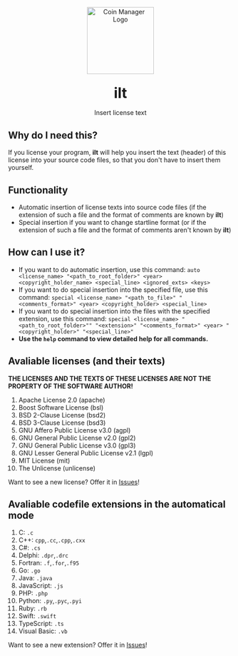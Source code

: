 <br/>

<div align="center">
  <a href="https://github.com/imlystyi/ilt">
    <img src="https://github.com/imlystyi/ilt/assets/47981548/fd8bede8-1311-4672-bc6e-27901a7447f4" alt="Coin Manager Logo" width="150" height="150">
  </a>
  
<h3 align="center"><font size="6"> 
ilt
</font></h3>

  <p align="center">
  Insert license text
    <br/>
    <a href="https://github.com/github_username/repo_name"></a>
</div>
 
 ## Why do I need this?
If you license your program, **ilt** will help you insert the text (header) of this license into your source code files, so that you don't have to insert them yourself.
 
 ## Functionality
 - Automatic insertion of license texts into source code files (if the extension of such a file and the format of comments are known by **ilt**)
 - Special insertion if you want to change startline format (or if the extension of such a file and the format of comments aren't known by **ilt**)

## How can I use it?
- If you want to do automatic insertion, use this command:
`auto <license_name> "<path_to_root_folder>" <year> <copyright_holder_name> <special_line> <ignored_exts> <keys>`
- If you want to do special insertion into the specified file, use this command:
`special <license_name> "<path_to_file>" "<comments_format>" <year> <copyright_holder> <special_line>`
- If you want to do special insertion into the files with the specified extension, use this command:
`special <license_name> "<path_to_root_folder>"" "<extension>" "<comments_format>" <year> "<copyright_holder>" "<special_line>"`
- **Use the `help` command to view detailed help for all commands.**

## Avaliable licenses (and their texts)
**THE LICENSES AND THE TEXTS OF THESE LICENSES ARE NOT THE PROPERTY OF THE SOFTWARE AUTHOR!**

 1. Apache License 2.0 (apache)
 2. Boost Software License (bsl)
 3. BSD 2-Clause License (bsd2)
 4. BSD 3-Clause License (bsd3)
 5. GNU Affero Public License v3.0 (agpl)
 6. GNU General Public License v2.0 (gpl2)
 7. GNU General Public License v3.0 (gpl3)
 8. GNU Lesser General Public License v2.1 (lgpl)
 9. MIT License (mit)
 10. The Unlicense (unlicense) 

Want to see a new license? Offer it in [Issues](https://github.com/imlystyi/ilt/issues/new)!

## Avaliable codefile extensions in the automatical mode
1. C: `.c`
2. C++: `cpp`,`.cc`,`.cpp`,`.cxx`
3. C#: `.cs`
4. Delphi: `.dpr`,`.drc`
5. Fortran: `.f`,`.for`,`.f95`
6. Go: `.go`
7. Java: `.java`
8. JavaScript: `.js`
9. PHP: `.php`
10. Python: `.py`,`.pyc`,`.pyi`
11. Ruby: `.rb` 
12. Swift: `.swift` 
13. TypeScript: `.ts`
14. Visual Basic: `.vb`

Want to see a new extension? Offer it in [Issues](https://github.com/imlystyi/ilt/issues/new)!
